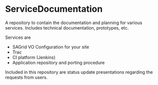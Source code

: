 ServiceDocumentation
====================

A repository to contain the documentation and planning for various services. Includes technical documentation, prototypes, etc.

Services are 
  * SAGrid VO Configuration for your site
  * Trac
  * CI platform (Jenkins)
  * Application repository and porting procedure

Included in this repository are status update presentations regarding the requests from users.